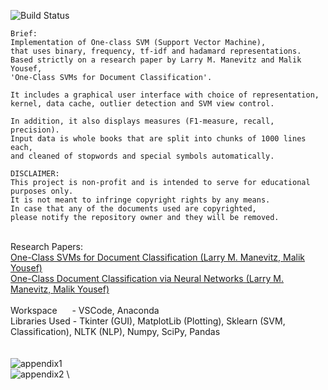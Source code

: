 ![Build Status](http://img.shields.io/travis/badges/badgerbadgerbadger.svg?style=flat-square) 
```
Brief:
Implementation of One-class SVM (Support Vector Machine),
that uses binary, frequency, tf-idf and hadamard representations.
Based strictly on a research paper by Larry M. Manevitz and Malik Yousef,
'One-Class SVMs for Document Classification'.

It includes a graphical user interface with choice of representation,
kernel, data cache, outlier detection and SVM view control.

In addition, it also displays measures (F1-measure, recall, precision). 
Input data is whole books that are split into chunks of 1000 lines each,
and cleaned of stopwords and special symbols automatically.

DISCLAIMER:
This project is non-profit and is intended to serve for educational purposes only.
It is not meant to infringe copyright rights by any means.
In case that any of the documents used are copyrighted,
please notify the repository owner and they will be removed.
```
<!---- ![OCSVM](https://ars.els-cdn.com/content/image/1-s2.0-S0031320314002751-gr1.jpg) \ ---->
\
Research Papers: \
[One-Class SVMs for Document Classification (Larry M. Manevitz, Malik Yousef)](http://www.jmlr.org/papers/volume2/manevitz01a/manevitz01a.pdf) \
[One-Class Document Classification via Neural Networks (Larry M. Manevitz, Malik Yousef)](http://cs.haifa.ac.il/~manevitz/Publication/One-class%20document%20classification%20via%20Neural%20Networks.pdf) \
\
Workspace&nbsp;&nbsp;&nbsp;&nbsp;&nbsp;&nbsp;- VSCode, Anaconda \
Libraries Used - Tkinter (GUI), MatplotLib (Plotting), Sklearn (SVM, Classification), NLTK (NLP), Numpy, SciPy, Pandas\
\
\
![appendix1](https://github.com/RazMalka/SVM-DC/blob/master/papers/appendix1.png) \
![appendix2](https://github.com/RazMalka/SVM-DC/blob/master/papers/appendix2.png) \
